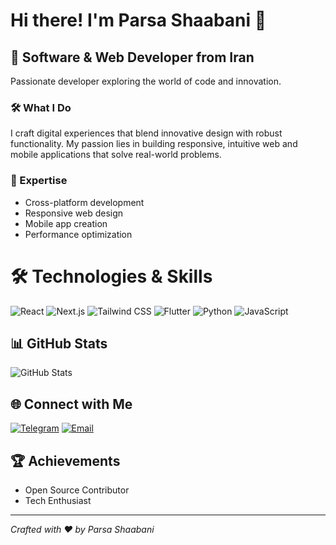 # Hi there! I'm Parsa Shaabani 👋

## 🚀 Software & Web Developer from Iran
Passionate developer exploring the world of code and innovation.

### 🛠️ What I Do
I craft digital experiences that blend innovative design with robust functionality. My passion lies in building responsive, intuitive web and mobile applications that solve real-world problems.

### 🌟 Expertise
- Cross-platform development
- Responsive web design
- Mobile app creation
- Performance optimization

# 🛠️ Technologies & Skills
![React](https://img.shields.io/badge/-React-61DAFB?style=flat-square&logo=react&logoColor=black)
![Next.js](https://img.shields.io/badge/-Next.js-000000?style=flat-square&logo=nextdotjs&logoColor=white)
![Tailwind CSS](https://img.shields.io/badge/-Tailwind%20CSS-38B2AC?style=flat-square&logo=tailwind-css&logoColor=white)
![Flutter](https://img.shields.io/badge/-Flutter-02569B?style=flat-square&logo=flutter&logoColor=white)
![Python](https://img.shields.io/badge/-Python-3776AB?style=flat-square&logo=python&logoColor=white)
![JavaScript](https://img.shields.io/badge/-JavaScript-F7DF1E?style=flat-square&logo=javascript&logoColor=black)


## 📊 GitHub Stats
![GitHub Stats](https://github-readme-stats.vercel.app/api?username=yourgithubusername&show_icons=true&theme=radical)

## 🌐 Connect with Me
[![Telegram](https://img.shields.io/badge/Telegram-@Parsa__Shaabani-blue?style=flat-square&logo=telegram)](https://t.me/Parsa_Shaabani)
[![Email](https://img.shields.io/badge/Email-parsashaabani3@gmail.com-red?style=flat-square&logo=gmail)](mailto:parsashaabani3@gmail.com)

## 🏆 Achievements
- Open Source Contributor
- Tech Enthusiast

---
*Crafted with ❤️ by Parsa Shaabani*
